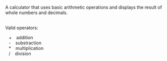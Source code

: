 A calculator that uses basic arithmetic operations and displays the result of whole numbers and decimals. 


<br />Valid operators:

<p> 
&ensp; + &ensp; addition <br />
&ensp; - &ensp; substraction <br />
&ensp; * &ensp; multiplication <br />
&ensp; / &ensp; division <br />
</p>
